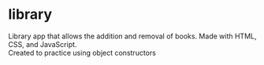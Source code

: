 # library
Library app that allows the addition and removal of books. Made with HTML, CSS, and JavaScript.<br/>
Created to practice using object constructors
